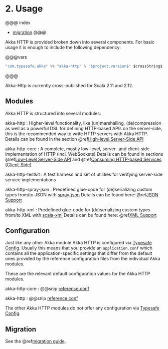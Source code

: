 # 2. Usage

@@@ index
 * [migration](../../scala/http/migration-guide/index.md)
@@@


Akka HTTP is provided broken down into several components. For basic usage it is enough to include the
following dependency:

@@@vars
```sbt
"com.typesafe.akka" %% "akka-http" % "$project.version$" $crossString$
```
@@@

Akka-Http is currently cross-published for Scala 2.11 and 2.12.

## Modules

Akka HTTP is structured into several modules:

akka-http
: Higher-level functionality, like (un)marshalling, (de)compression as well as a powerful DSL
for defining HTTP-based APIs on the server-side, this is the recommended way to write HTTP servers
with Akka HTTP. Details can be found in the section @ref[High-level Server-Side API](routing-dsl/index.md#http-high-level-server-side-api)

akka-http-core
: A complete, mostly low-level, server- and client-side implementation of HTTP (incl. WebSockets)
Details can be found in sections @ref[Low-Level Server-Side API](low-level-server-side-api.md#http-low-level-server-side-api) and @ref[Consuming HTTP-based Services (Client-Side)](client-side/index.md#http-client-side)

akka-http-testkit
: A test harness and set of utilities for verifying server-side service implementations

akka-http-spray-json
: Predefined glue-code for (de)serializing custom types from/to JSON with [spray-json](https://github.com/spray/spray-json)
Details can be found here: @ref[JSON Support](common/json-support.md#akka-http-spray-json)

akka-http-xml
: Predefined glue-code for (de)serializing custom types from/to XML with [scala-xml](https://github.com/scala/scala-xml)
Details can be found here: @ref[XML Support](common/xml-support.md#akka-http-xml-marshalling)


## Configuration

Just like any other Akka module Akka HTTP is configured via [Typesafe Config](https://github.com/typesafehub/config).
Usually this means that you provide an `application.conf` which contains all the application-specific settings that
differ from the default ones provided by the reference configuration files from the individual Akka modules.

These are the relevant default configuration values for the Akka HTTP modules.

akka-http-core
:  @@snip [reference.conf](../../../../../../akka-http-core/src/main/resources/reference.conf)

akka-http
:  @@snip [reference.conf](../../../../../../akka-http/src/main/resources/reference.conf)

The other Akka HTTP modules do not offer any configuration via [Typesafe Config](https://github.com/typesafehub/config).

## Migration

See the @ref[migration guide](migration-guide/index.md).